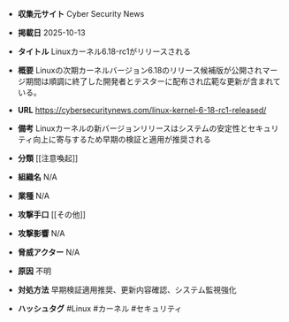 - **収集元サイト**
Cyber Security News

- **掲載日**
2025-10-13

- **タイトル**
Linuxカーネル6.18-rc1がリリースされる

- **概要**
Linuxの次期カーネルバージョン6.18のリリース候補版が公開されマージ期間は順調に終了した開発者とテスターに配布され広範な更新が含まれている。

- **URL**
https://cybersecuritynews.com/linux-kernel-6-18-rc1-released/

- **備考**
Linuxカーネルの新バージョンリリースはシステムの安定性とセキュリティ向上に寄与するため早期の検証と適用が推奨される

- **分類**
[[注意喚起]]

- **組織名**
N/A

- **業種**
N/A

- **攻撃手口**
[[その他]]

- **攻撃影響**
N/A

- **脅威アクター**
N/A

- **原因**
不明

- **対処方法**
早期検証適用推奨、更新内容確認、システム監視強化

- **ハッシュタグ**
#Linux #カーネル #セキュリティ
